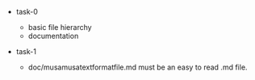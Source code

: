 
* task-0
  - basic file hierarchy
  - documentation

* task-1
  - doc/musamusatextformatfile.md must be an easy to read .md file.